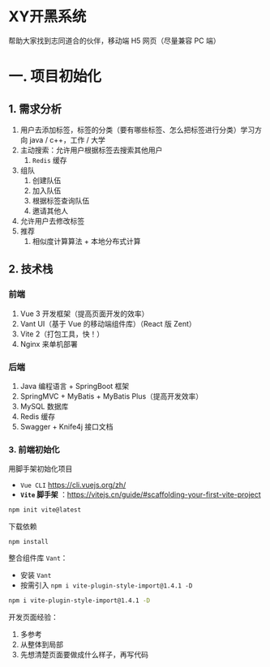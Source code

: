 # XY开黑系统

帮助大家找到志同道合的伙伴，移动端 H5 网页（尽量兼容 PC 端）

# 一. 项目初始化

## 1. 需求分析

1. 用户去添加标签，标签的分类（要有哪些标签、怎么把标签进行分类）学习方向 java / c++，工作 / 大学
2. 主动搜索：允许用户根据标签去搜索其他用户
   1. `Redis` 缓存
3. 组队
   1. 创建队伍
   2. 加入队伍
   3. 根据标签查询队伍
   4. 邀请其他人
4. 允许用户去修改标签
5. 推荐
   1. 相似度计算算法 + 本地分布式计算



## 2. 技术栈

### 前端

1. Vue 3 开发框架（提高页面开发的效率）
2. Vant UI（基于 Vue 的移动端组件库）（React 版 Zent）
3. Vite 2（打包工具，快！）
4. Nginx 来单机部署



### 后端

1. Java 编程语言 + SpringBoot 框架
2. SpringMVC + MyBatis + MyBatis Plus（提高开发效率）
3. MySQL 数据库
4. Redis 缓存
5. Swagger + Knife4j 接口文档



### 3. 前端初始化

用脚手架初始化项目

- `Vue CLI` https://cli.vuejs.org/zh/
- **`Vite` 脚手架** ：https://vitejs.cn/guide/#scaffolding-your-first-vite-project

```sh
npm init vite@latest
```

下载依赖

```
npm install
```



整合组件库 `Vant`：

- 安装 `Vant`
- 按需引入 `npm i vite-plugin-style-import@1.4.1 -D`

```sh
npm i vite-plugin-style-import@1.4.1 -D
```



开发页面经验：

1. 多参考
2. 从整体到局部
3. 先想清楚页面要做成什么样子，再写代码

























